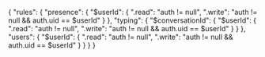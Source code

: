 {
"rules": {
"presence": {
"$userId": {
        ".read": "auth != null",
        ".write": "auth != null && auth.uid == $userId"
      }
    },
    "typing": {
      "$conversationId": {
"$userId": {
          ".read": "auth != null",
          ".write": "auth != null && auth.uid == $userId"
        }
      }
    },
    "users": {
      "$userId": {
".read": "auth != null",
".write": "auth != null && auth.uid == $userId"
}
}
}
}
